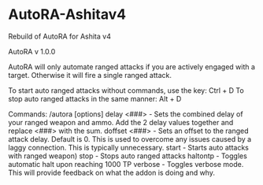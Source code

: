 # AutoRA-Ashitav4
Rebuild of AutoRA for Ashita v4


AutoRA v 1.0.0

AutoRA will only automate ranged attacks if you are actively engaged with a target.  Otherwise it will fire a single ranged attack.

To start auto ranged attacks without commands, use the key:  Ctrl + D
To stop auto ranged attacks in the same manner:  Alt + D

Commands:
/autora [options] <arguments>
  delay <###>      - Sets the combined delay of your ranged weapon and ammo.  Add the 2 delay values together and replace <###> with the sum.
  doffset <###>    - Sets an offset to the ranged attack delay.  Default is 0.  This is used to overcome any issues caused by a laggy connection.  This is typically unnecessary.
  start            - Starts auto attacks with ranged weapon)
  stop             - Stops auto ranged attacks
  haltontp         - Toggles automatic halt upon reaching 1000 TP
  verbose          - Toggles verbose mode.  This will provide feedback on what the addon is doing and why.
